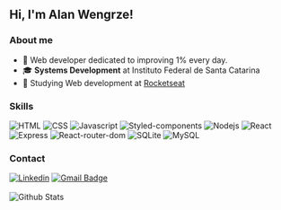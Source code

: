 ## Hi, I'm Alan Wengrze!
  ### About me
  - 🧠 Web developer dedicated to improving 1% every day.
  - 🎓 **Systems Development** at Instituto Federal de Santa Catarina
  - 📖 Studying Web development at [Rocketseat](https://www.rocketseat.com.br)
  ### Skills
  
   ![HTML](https://img.shields.io/badge/HTML-20232A?style=for-the-badge&logo=html5&logoColor=E34F26)
   ![CSS](https://img.shields.io/badge/CSS-20232A?&style=for-the-badge&logo=css3&logoColor=1572B6)
   ![Javascript](https://img.shields.io/badge/JavaScript-20232A?style=for-the-badge&logo=javascript&logoColor=F7DF1E)
   ![Styled-components](https://img.shields.io/badge/styled--components-20232A?style=for-the-badge&logo=styled-components&logoColor=DB7093)
   ![Nodejs](https://img.shields.io/badge/Node.js-20232A?style=for-the-badge&logo=node.js&logoColor=43853D)
   ![React](https://img.shields.io/badge/React-20232A?style=for-the-badge&logo=react&logoColor=61DAFB)
   ![Express](https://img.shields.io/badge/Express.js-20232A?style=for-the-badge)
   ![React-router-dom](https://img.shields.io/badge/React_Router-20232A?style=for-the-badge&logo=react-router&logoColor=CA4245)
   ![SQLite](https://img.shields.io/badge/SQLite-20232A?style=for-the-badge&logo=sqlite&logoColor=07405E)
   ![MySQL](https://img.shields.io/badge/MySQL-20232A?style=for-the-badge&logo=mysql&logoColor=white)

  ### Contact 
  [![Linkedin](https://img.shields.io/badge/-alanwengrze-20232A?style=flat-square&logo=Linkedin&logoColor=blue&link=https://www.linkedin.com/in/alanwengrze/)](https://www.linkedin.com/in/alanwengrze/)
  [![Gmail Badge](https://img.shields.io/badge/-alanwengrzee@gmail.com-20232A?style=flat-square&logo=Gmail&logoColor=D14836&link=mailto:alanwengrzee@gmail.com )](mailto:alanwengrzee@gmail.com )
    <br><br>
    <img
        align="center"
        src="https://github-readme-streak-stats.herokuapp.com/?user=alanwengrze&theme=react&hide_border=false"
        alt="Github Stats"
      />

